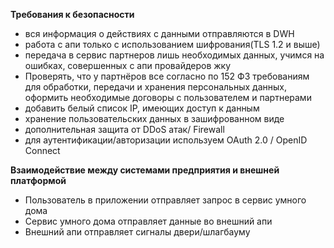 **Требования к безопасности**
- вся информация о действиях с данными отправляются в DWH
- работа с апи только с использованием шифрования(TLS 1.2 и выше)
- передача в сервис партнеров лишь необходимых данных, учимся на ошибках, совершенных с апи провайдеров жку
- Проверять, что у партнёров все согласно по 152 ФЗ требованиям для обработки, передачи и хранения персональных данных, оформить необходимые договоры с пользователем и партнерами
- добавить белый список IP, имеющих доступ к данным
- хранение пользовательских данных в зашифрованном виде
- дополнительная защита от DDoS атак/ Firewall
- для аутентификации/авторизации используем OAuth 2.0 / OpenID Connect

**Взаимодействие между системами предприятия и внешней платформой**
- Пользователь в приложении отправляет запрос в сервис умного дома
- Сервис умного дома отправляет данные во внешний апи
- Внешний апи отправляет сигналы двери/шлагбауму

